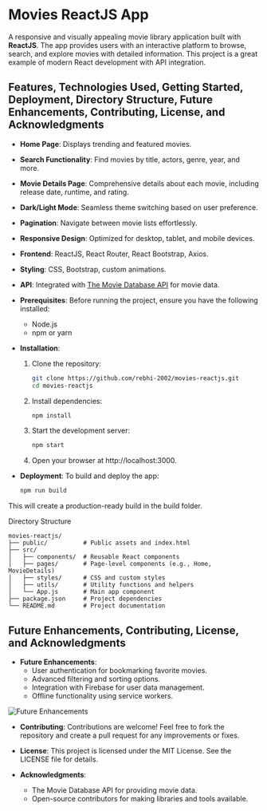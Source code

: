 # Movies ReactJS App

A responsive and visually appealing movie library application built with **ReactJS**. The app provides users with an interactive platform to browse, search, and explore movies with detailed information. This project is a great example of modern React development with API integration.

## Features, Technologies Used, Getting Started, Deployment, Directory Structure, Future Enhancements, Contributing, License, and Acknowledgments

- **Home Page**: Displays trending and featured movies.
- **Search Functionality**: Find movies by title, actors, genre, year, and more.
- **Movie Details Page**: Comprehensive details about each movie, including release date, runtime, and rating.
- **Dark/Light Mode**: Seamless theme switching based on user preference.
- **Pagination**: Navigate between movie lists effortlessly.
- **Responsive Design**: Optimized for desktop, tablet, and mobile devices.

- **Frontend**: ReactJS, React Router, React Bootstrap, Axios.
- **Styling**: CSS, Bootstrap, custom animations.
- **API**: Integrated with [The Movie Database API](https://www.themoviedb.org/) for movie data.

- **Prerequisites**: Before running the project, ensure you have the following installed:
  - Node.js
  - npm or yarn

- **Installation**:
  1. Clone the repository:
     ```bash
     git clone https://github.com/rebhi-2002/movies-reactjs.git
     cd movies-reactjs
     ```
  2. Install dependencies:
     ```bash
     npm install
     ```
  3. Start the development server:
     ```bash
     npm start
     ```
  4. Open your browser at http://localhost:3000.

- **Deployment**: To build and deploy the app:
   ```bash
   npm run build

This will create a production-ready build in the build folder.

Directory Structure

```
movies-reactjs/
├── public/          # Public assets and index.html
├── src/
│   ├── components/  # Reusable React components
│   ├── pages/       # Page-level components (e.g., Home, MovieDetails)
│   ├── styles/      # CSS and custom styles
│   ├── utils/       # Utility functions and helpers
│   └── App.js       # Main app component
├── package.json     # Project dependencies
└── README.md        # Project documentation
```

## Future Enhancements, Contributing, License, and Acknowledgments

- **Future Enhancements**:
  - User authentication for bookmarking favorite movies.
  - Advanced filtering and sorting options.
  - Integration with Firebase for user data management.
  - Offline functionality using service workers.

![Future Enhancements](assets/images/future-enhancements.jpg)

- **Contributing**: Contributions are welcome! Feel free to fork the repository and create a pull request for any improvements or fixes.

- **License**: This project is licensed under the MIT License. See the LICENSE file for details.

- **Acknowledgments**:
  - The Movie Database API for providing movie data.
  - Open-source contributors for making libraries and tools available.

<!-- # Getting Started with Create React App

This project was bootstrapped with [Create React App](https://github.com/facebook/create-react-app).

## Available Scripts

In the project directory, you can run:

### `npm start`

Runs the app in the development mode.\
Open [http://localhost:3000](http://localhost:3000) to view it in your browser.

The page will reload when you make changes.\
You may also see any lint errors in the console.

### `npm test`

Launches the test runner in the interactive watch mode.\
See the section about [running tests](https://facebook.github.io/create-react-app/docs/running-tests) for more information.

### `npm run build`

Builds the app for production to the `build` folder.\
It correctly bundles React in production mode and optimizes the build for the best performance.

The build is minified and the filenames include the hashes.\
Your app is ready to be deployed!

See the section about [deployment](https://facebook.github.io/create-react-app/docs/deployment) for more information.

### `npm run eject`

**Note: this is a one-way operation. Once you `eject`, you can't go back!**

If you aren't satisfied with the build tool and configuration choices, you can `eject` at any time. This command will remove the single build dependency from your project.

Instead, it will copy all the configuration files and the transitive dependencies (webpack, Babel, ESLint, etc) right into your project so you have full control over them. All of the commands except `eject` will still work, but they will point to the copied scripts so you can tweak them. At this point you're on your own.

You don't have to ever use `eject`. The curated feature set is suitable for small and middle deployments, and you shouldn't feel obligated to use this feature. However we understand that this tool wouldn't be useful if you couldn't customize it when you are ready for it.

## Learn More

You can learn more in the [Create React App documentation](https://facebook.github.io/create-react-app/docs/getting-started).

To learn React, check out the [React documentation](https://reactjs.org/).

### Code Splitting

This section has moved here: [https://facebook.github.io/create-react-app/docs/code-splitting](https://facebook.github.io/create-react-app/docs/code-splitting)

### Analyzing the Bundle Size

This section has moved here: [https://facebook.github.io/create-react-app/docs/analyzing-the-bundle-size](https://facebook.github.io/create-react-app/docs/analyzing-the-bundle-size)

### Making a Progressive Web App

This section has moved here: [https://facebook.github.io/create-react-app/docs/making-a-progressive-web-app](https://facebook.github.io/create-react-app/docs/making-a-progressive-web-app)

### Advanced Configuration

This section has moved here: [https://facebook.github.io/create-react-app/docs/advanced-configuration](https://facebook.github.io/create-react-app/docs/advanced-configuration)

### Deployment

This section has moved here: [https://facebook.github.io/create-react-app/docs/deployment](https://facebook.github.io/create-react-app/docs/deployment)

### `npm run build` fails to minify

This section has moved here: [https://facebook.github.io/create-react-app/docs/troubleshooting#npm-run-build-fails-to-minify](https://facebook.github.io/create-react-app/docs/troubleshooting#npm-run-build-fails-to-minify) -->
